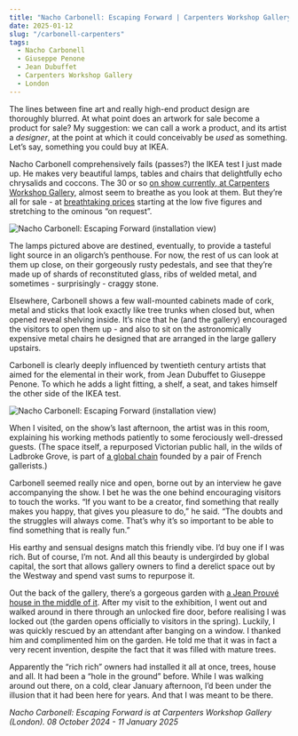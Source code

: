 ```yaml
---
title: "Nacho Carbonell: Escaping Forward | Carpenters Workshop Gallery"
date: 2025-01-12
slug: "/carbonell-carpenters"
tags:
  - Nacho Carbonell
  - Giuseppe Penone
  - Jean Dubuffet
  - Carpenters Workshop Gallery
  - London
---
```


The lines between fine art and really high-end product design are thoroughly blurred. At what point does an artwork for sale become a product for sale? My suggestion: we can call a work a product, and its artist a _designer_, at the point at which it could conceivably be _used_ as something. Let’s say, something you could buy at IKEA.

Nacho Carbonell comprehensively fails (passes?) the IKEA test I just made up. He makes very beautiful lamps, tables and chairs that delightfully echo chrysalids and coccons. The 30 or so [on show currently, at Carpenters Workshop Gallery](https://carpentersworkshopgallery.com/exhibitions/escapingforward-carbonell-london-2024/), almost seem to breathe as you look at them. But they’re all for sale - at [breathtaking prices](https://www.artsy.net/artist/nacho-carbonell) starting at the low five figures and stretching to the ominous “on request”.

![Nacho Carbonell: Escaping Forward (installation view)](/carbonell-carpenters-1.jpg)

The lamps pictured above are destined, eventually, to provide a tasteful light source in an oligarch’s penthouse. For now, the rest of us can look at them up close, on their gorgeously rusty pedestals, and see that they’re made up of shards of reconstituted glass, ribs of welded metal, and sometimes - surprisingly - craggy stone.

Elsewhere, Carbonell shows a few wall-mounted cabinets made of cork, metal and sticks that look exactly like tree trunks when closed but, when opened reveal shelving inside. It’s nice that he (and the gallery) encouraged the visitors to open them up - and also to sit on the astronomically expensive metal chairs he designed that are arranged in the large gallery upstairs.

Carbonell is clearly deeply influenced by twentieth century artists that aimed for the elemental in their work, from Jean Dubuffet to Giuseppe Penone. To which he adds a light fitting, a shelf, a seat, and takes himself the other side of the IKEA test.

![Nacho Carbonell: Escaping Forward (installation view)](/carbonell-carpenters-2.jpg)

When I visited, on the show’s last afternoon, the artist was in this room, explaining his working methods patiently to some ferociously well-dressed guests. (The space itself, a repurposed Victorian public hall, in the wilds of Ladbroke Grove, is part of [a global chain](https://www.vanityfair.fr/culture/article/fulgurante-success-story-carpenters-workshop) founded by a pair of French gallerists.)

Carbonell seemed really nice and open, borne out by an interview he gave accompanying the show. I bet he was the one behind encouraging visitors to touch the works. “If you want to be a creator, find something that really makes you happy, that gives you pleasure to do,” he said. “The doubts and the struggles will always come. That’s why it’s so important to be able to find something that is really fun.”

His earthy and sensual designs match this friendly vibe. I’d buy one if I was rich. But of course, I’m not. And all this beauty is undergirded by global capital, the sort that allows gallery owners to find a derelict space out by the Westway and spend vast sums to repurpose it.

Out the back of the gallery, there’s a gorgeous garden with [a Jean Prouvé house in the middle of it](https://carpentersworkshopgallery.com/exhibitions/maison-demontable-prouve-london-2024/). After my visit to the exhibition, I went out and walked around in there through an unlocked fire door, before realising I was locked out (the garden opens officially to visitors in the spring). Luckily, I was quickly rescued by an attendant after banging on a window. I thanked him and complimented him on the garden. He told me that it was in fact a very recent invention, despite the fact that it was filled with mature trees.

Apparently the “rich rich” owners had installed it all at once, trees, house and all. It had been a “hole in the ground” before. While I was walking around out there, on a cold, clear January afternoon, I’d been under the illusion that it had been here for years. And that I was meant to be there.

_Nacho Carbonell: Escaping Forward is at Carpenters Workshop Gallery (London). 08 October 2024 - 11 January 2025_
